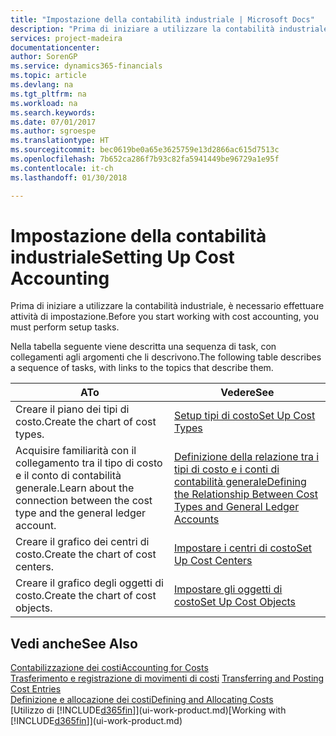 ```yaml
---
title: "Impostazione della contabilità industriale | Microsoft Docs"
description: "Prima di iniziare a utilizzare la contabilità industriale, è necessario effettuare attività di impostazione."
services: project-madeira
documentationcenter: 
author: SorenGP
ms.service: dynamics365-financials
ms.topic: article
ms.devlang: na
ms.tgt_pltfrm: na
ms.workload: na
ms.search.keywords: 
ms.date: 07/01/2017
ms.author: sgroespe
ms.translationtype: HT
ms.sourcegitcommit: bec0619be0a65e3625759e13d2866ac615d7513c
ms.openlocfilehash: 7b652ca286f7b93c82fa5941449be96729a1e95f
ms.contentlocale: it-ch
ms.lasthandoff: 01/30/2018

---
```

# <a name="setting-up-cost-accounting"></a><span data-ttu-id="70429-103">Impostazione della contabilità industriale</span><span class="sxs-lookup"><span data-stu-id="70429-103">Setting Up Cost Accounting</span></span>
<span data-ttu-id="70429-104">Prima di iniziare a utilizzare la contabilità industriale, è necessario effettuare attività di impostazione.</span><span class="sxs-lookup"><span data-stu-id="70429-104">Before you start working with cost accounting, you must perform setup tasks.</span></span>  

 <span data-ttu-id="70429-105">Nella tabella seguente viene descritta una sequenza di task, con collegamenti agli argomenti che li descrivono.</span><span class="sxs-lookup"><span data-stu-id="70429-105">The following table describes a sequence of tasks, with links to the topics that describe them.</span></span>

|<span data-ttu-id="70429-106">A</span><span class="sxs-lookup"><span data-stu-id="70429-106">To</span></span>|<span data-ttu-id="70429-107">Vedere</span><span class="sxs-lookup"><span data-stu-id="70429-107">See</span></span>|  
|--------|---------|  
|<span data-ttu-id="70429-108">Creare il piano dei tipi di costo.</span><span class="sxs-lookup"><span data-stu-id="70429-108">Create the chart of cost types.</span></span>|[<span data-ttu-id="70429-109">Setup tipi di costo</span><span class="sxs-lookup"><span data-stu-id="70429-109">Set Up Cost Types</span></span>](finance-how-to-set-up-cost-types.md)|  
|<span data-ttu-id="70429-110">Acquisire familiarità con il collegamento tra il tipo di costo e il conto di contabilità generale.</span><span class="sxs-lookup"><span data-stu-id="70429-110">Learn about the connection between the cost type and the general ledger account.</span></span>|[<span data-ttu-id="70429-111">Definizione della relazione tra i tipi di costo e i conti di contabilità generale</span><span class="sxs-lookup"><span data-stu-id="70429-111">Defining the Relationship Between Cost Types and General Ledger Accounts</span></span>](finance-defining-the-relationship-between-cost-types-and-general-ledger-accounts.md)|  
|<span data-ttu-id="70429-112">Creare il grafico dei centri di costo.</span><span class="sxs-lookup"><span data-stu-id="70429-112">Create the chart of cost centers.</span></span>|[<span data-ttu-id="70429-113">Impostare i centri di costo</span><span class="sxs-lookup"><span data-stu-id="70429-113">Set Up Cost Centers</span></span>](finance-how-to-set-up-cost-centers.md)|  
|<span data-ttu-id="70429-114">Creare il grafico degli oggetti di costo.</span><span class="sxs-lookup"><span data-stu-id="70429-114">Create the chart of cost objects.</span></span>|[<span data-ttu-id="70429-115">Impostare gli oggetti di costo</span><span class="sxs-lookup"><span data-stu-id="70429-115">Set Up Cost Objects</span></span>](finance-how-to-set-up-cost-objects.md)|  

## <a name="see-also"></a><span data-ttu-id="70429-116">Vedi anche</span><span class="sxs-lookup"><span data-stu-id="70429-116">See Also</span></span>  
[<span data-ttu-id="70429-117">Contabilizzazione dei costi</span><span class="sxs-lookup"><span data-stu-id="70429-117">Accounting for Costs</span></span>](finance-manage-cost-accounting.md)  
<span data-ttu-id="70429-118">[Trasferimento e registrazione di movimenti di costi](finance-transfer-and-post-cost-entries.md) </span><span class="sxs-lookup"><span data-stu-id="70429-118">[Transferring and Posting Cost Entries](finance-transfer-and-post-cost-entries.md) </span></span>  
[<span data-ttu-id="70429-119">Definizione e allocazione dei costi</span><span class="sxs-lookup"><span data-stu-id="70429-119">Defining and Allocating Costs</span></span>](finance-define-and-allocate-costs.md)  
<span data-ttu-id="70429-120">[Utilizzo di [!INCLUDE[d365fin](includes/d365fin_md.md)]](ui-work-product.md)</span><span class="sxs-lookup"><span data-stu-id="70429-120">[Working with [!INCLUDE[d365fin](includes/d365fin_md.md)]](ui-work-product.md)</span></span>

